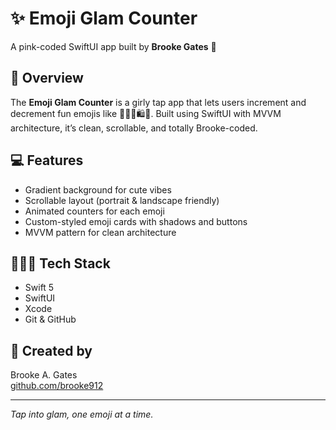 # ✨ Emoji Glam Counter

A pink-coded SwiftUI app built by **Brooke Gates** 💖

## 🌸 Overview

The **Emoji Glam Counter** is a girly tap app that lets users increment and decrement fun emojis like 💅🌸🧠🛍️👑. Built using SwiftUI with MVVM architecture, it’s clean, scrollable, and totally Brooke-coded.

## 💻 Features

- Gradient background for cute vibes
- Scrollable layout (portrait & landscape friendly)
- Animated counters for each emoji
- Custom-styled emoji cards with shadows and buttons
- MVVM pattern for clean architecture

## 👩🏽‍💻 Tech Stack

- Swift 5
- SwiftUI
- Xcode
- Git & GitHub

## 🔗 Created by

Brooke A. Gates  
[github.com/brooke912](https://github.com/brooke912)

---

*Tap into glam, one emoji at a time.*
